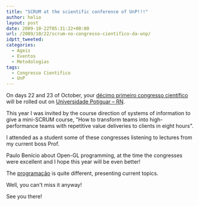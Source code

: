 ```yaml
---
title: "SCRUM at the scientific conference of UnP!!!"
author: helio
layout: post
date: 2009-10-22T05:31:22+00:00
url: /2009/10/22/scrum-no-congresso-cientifico-da-unp/
idptt_tweeted: 
categories:
  - Ageis
  - Eventos
  - Metodologias
tags:
  - Congresso Cientifico
  - UnP
---
```


On days 22 and 23 of October, your <a href="http://congressocientifico.unp.br/jportal/portal.jsf?pagina=12005" target="_blank">décimo primeiro congresso científico</a> will be rolled out on <a href="http://unp.br" target="_blank">Universidade Potiguar &#8211; RN</a>.

This year I was invited by the course direction of systems of information to give a mini-SCRUM course, "How to transform teams into high-performance teams with repetitive value deliveries to clients in eight hours".

I attended as a student some of these congresses listening to lectures from my current boss Prof.

Paulo Benício about Open-GL programming, at the time the congresses were excellent and I hope this year will be even better!

The <a href="http://admin.unp.br/UserFiles/File/Atividades_Programacao_19%2010%202009.pdf" target="_blank">programação</a> is quite different, presenting current topics.

Well, you can't miss it anyway!

See you there!